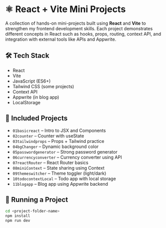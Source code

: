 # ⚛️ React + Vite Mini Projects

A collection of hands-on mini-projects built using **React** and **Vite** to strengthen my frontend development skills. Each project demonstrates different concepts in React such as hooks, props, routing, context API, and integration with external tools like APIs and Appwrite.

## 🛠️ Tech Stack

- React
- Vite
- JavaScript (ES6+)
- Tailwind CSS (some projects)
- Context API
- Appwrite (in blog app)
- LocalStorage

## 📁 Included Projects

- `01basicreact` – Intro to JSX and Components  
- `02counter` – Counter with useState  
- `03tailwindprops` – Props + Tailwind practice  
- `04bgChanger` – Dynamic background color  
- `05passwordgenerator` – Strong password generator  
- `06currencyconverter` – Currency converter using API  
- `07reactRouter` – React Router basics  
- `08miniContext` – State sharing using Context  
- `09themeswitcher` – Theme toggler (light/dark)  
- `10todocontextLocal` – Todo app with local storage  
- `11blogapp` – Blog app using Appwrite backend

## 🚀 Running a Project

```bash
cd <project-folder-name>
npm install
npm run dev
